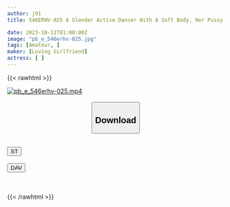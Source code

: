 ```yaml
---
author: j91
title: 546ERHV-025 A Slender Active Dancer With A Soft Body, Her Pussy Heats Up And Squirts When She Has Sex For The First Time In A Year! Continuous Creampie Into The Pussy That Opens 180 Degrees Vertically And Horizontally

date: 2023-10-11T01:00:00Z
image: "pb_e_546erhv-025.jpg"
tags: [Amateur, ]
maker: [Loving Girlfriend]
actress: [ ]
---
```



{{< rawhtml >}}

<div class="video" data-videoid="28jmwKYybKHZDeV">
    <a href="javascript:;">
        <img src="https://my.j91.asia/posts/pb_e_546erhv-025/pb_e_546erhv-025.jpg" width="WIDTH" height="HEIGHT" alt="pb_e_546erhv-025.mp4" loading="lazy">
    </a>
</div>

<script type="text/javascript" src="https://j91.asia/asset/on-demand-st.js"></script>

<br>
  <link rel="stylesheet" href="https://j91.asia/asset/bs5.css">
  
  <center>
  <button class="btn btn-primary" type="button" data-bs-toggle="collapse" data-bs-target=".multi-collapse" aria-expanded="false" aria-controls="multiCollapseExample1 multiCollapseExample2"><h2>Download</h2></button></center>
</p>
<div class="row">
  <div class="col">
    <div class="collapse multi-collapse" id="multiCollapseExample1">
      <div class="card card-body">
	      	      <br>
<div class="buttons">  
<a href="https://streamtape.to/v/28jmwKYybKHZDeV"><button class="btn-hover color-3"><i class="fa fa-download"></i> ST</button></a></div>
    </div>
  </div>
</div>
  <div class="col">
    <div class="collapse multi-collapse" id="multiCollapseExample2">
      <div class="card card-body">
	      <br>
<div class="buttons">
    <a href="https://filelions.online/f/niprqkqo4ehw"><button class="btn-hover color-9"><i class="fa fa-download"></i> DAV</button></a></div>
<br><br>
      </div>
    </div>
  </div>
</div>

{{< /rawhtml >}}